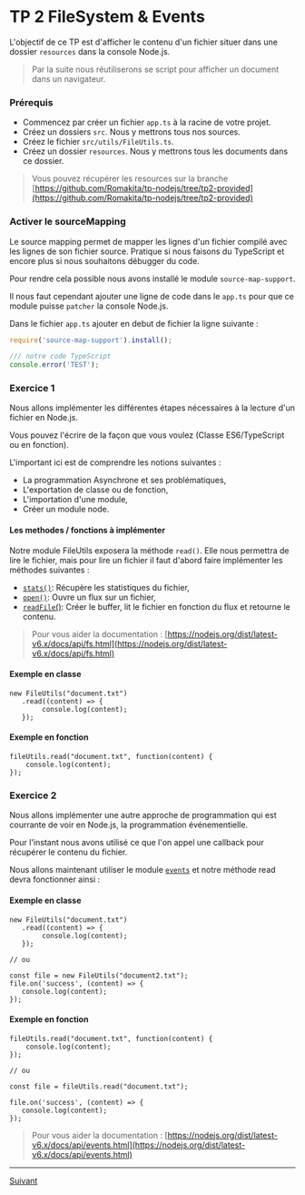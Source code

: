 # TP 2 FileSystem & Events

L'objectif de ce TP est d'afficher le contenu d'un fichier situer dans une dossier `resources` dans la console Node.js.

> Par la suite nous réutiliserons se script pour afficher un document dans un navigateur.

### Prérequis

 * Commencez par créer un fichier `app.ts` à la racine de votre projet.
 * Créez un dossiers `src`. Nous y mettrons tous nos sources.
 * Créez le fichier `src/utils/FileUtils.ts`.
 * Créez un dossier `resources`. Nous y mettrons tous les documents dans ce dossier.
 
> Vous pouvez récupérer les resources sur la branche [https://github.com/Romakita/tp-nodejs/tree/tp2-provided](https://github.com/Romakita/tp-nodejs/tree/tp2-provided)

### Activer le sourceMapping

Le source mapping permet de mapper les lignes d'un fichier compilé avec les lignes de son fichier source. 
Pratique si nous faisons du TypeScript et encore plus si nous souhaitons débugger du code.

Pour rendre cela possible nous avons installé le module `source-map-support`.

Il nous faut cependant ajouter une ligne de code dans le `app.ts` pour que ce module puisse
`patcher` la console Node.js.

Dans le fichier `app.ts` ajouter en debut de fichier la ligne suivante :

```typescript
require('source-map-support').install();

/// notre code TypeScript
console.error('TEST');
```

### Exercice 1

Nous allons implémenter les différentes étapes nécessaires à la lecture d'un fichier en Node.js.

Vous pouvez l'écrire de la façon que vous voulez (Classe ES6/TypeScript ou en fonction).

L'important ici est de comprendre les notions suivantes :

* La programmation Asynchrone et ses problématiques,
* L'exportation de classe ou de fonction,
* L'importation d'une module,
* Créer un module node.

#### Les methodes / fonctions à implémenter

Notre module FileUtils exposera la méthode `read()`. Elle nous permettra de lire 
le fichier, mais pour lire un fichier il faut d'abord faire implémenter 
les méthodes suivantes :

* [`stats()`](https://nodejs.org/dist/latest-v6.x/docs/api/fs.html#fs_fs_stat_path_callback): Récupère les statistiques du fichier,
* [`open()`](https://nodejs.org/dist/latest-v6.x/docs/api/fs.html#fs_fs_open_path_flags_mode_callback): Ouvre un flux sur un fichier,
* [`readFile`()](https://nodejs.org/dist/latest-v6.x/docs/api/fs.html#fs_fs_read_fd_buffer_offset_length_position_callback): Créer le buffer, lit le fichier en fonction du flux et retourne le contenu.

> Pour vous aider la documentation : [https://nodejs.org/dist/latest-v6.x/docs/api/fs.html](https://nodejs.org/dist/latest-v6.x/docs/api/fs.html)

#### Exemple en classe

```
new FileUtils("document.txt")
   .read((content) => {
        console.log(content);
   });
```

#### Exemple en fonction

```
fileUtils.read("document.txt", function(content) {
    console.log(content);
});
```

### Exercice 2

Nous allons implémenter une autre approche de programmation qui est courrante de voir en Node.js, la programmation événementielle.

Pour l'instant nous avons utilisé ce que l'on appel une callback pour récupérer le contenu du fichier.

Nous allons maintenant utiliser le module [`events`](https://nodejs.org/dist/latest-v6.x/docs/api/events.html) et notre méthode read devra fonctionner ainsi :

#### Exemple en classe

```
new FileUtils("document.txt")
   .read((content) => {
        console.log(content);
   });
   
// ou
   
const file = new FileUtils("document2.txt");   
file.on('success', (content) => {
   console.log(content);
});
```

#### Exemple en fonction

```
fileUtils.read("document.txt", function(content) {
    console.log(content);
});

// ou

const file = fileUtils.read("document.txt");

file.on('success', (content) => {
   console.log(content);
});
```

> Pour vous aider la documentation : [https://nodejs.org/dist/latest-v6.x/docs/api/events.html](https://nodejs.org/dist/latest-v6.x/docs/api/events.html)

---

[Suivant](https://github.com/Romakita/tp-nodejs/blob/master/tp3-express.md)
